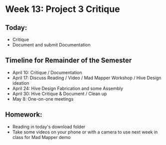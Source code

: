 # Week 13: Project 3 Critique

## Today:

- Critique
- Document and submit Documentation

## Timeline for Remainder of the Semester

- April 10: Critique / Documentation
- April 17: Discuss Reading / Video / Mad Mapper Workshop / Hive Design ideation
- April 24: Hive Design Fabrication and some Assembly
- April 30: Hive Critique & Document / Clean up
- May 8: One-on-one meetings

## Homework:

- Reading in today's download folder
- Take some videos on your phone or with a camera to use next week in class for Mad Mapper demo
